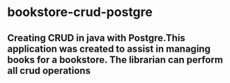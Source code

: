 # bookstore-crud-postgre
## Creating CRUD in java with Postgre.This application was created to assist in managing books for a bookstore. The librarian can perform all crud operations
